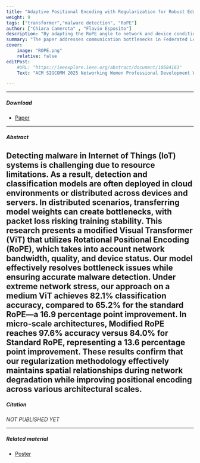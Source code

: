 ```yaml
---
title: "Adaptive Positional Encoding with Regularization for Robust Edge Computing Applications" 
weight: 9
tags: ["transformer","malware detection", "RoPE"]
author: ["Chiara Camerota" , "Flavio Esposito"]
description: "By adapting the RoPE angle to network and device conditions, our method preserves spatial relationships and stabilizes transformer attention during periods of stress. This work was presented at the ACM SIGCOMM 2025 Networking Women Professional Development Workshop (N2Women’25)." 
summary: "The paper addresses communication bottlenecks in Federated Learning and introduces Selective Compression via Adaptive Lightweight Protocol." 
cover:
    image: "ROPE.png"
    relative: false
editPost:
    #URL: "https://ieeexplore.ieee.org/abstract/document/10584163"
    Text: "ACM SIGCOMM 2025 Networking Women Professional Development Workshop (N2Women’25)"

---
```


---

##### Download

+ [Paper](SIGCOMM.pdf)

---

##### Abstract


Detecting malware in Internet of Things (IoT) systems is challenging due to resource limitations. As a result, detection and classification models are often deployed in cloud environments or distributed across devices and servers. In distributed scenarios, transferring model weights can create bottlenecks, with packet loss risking training stability. This research presents a modified Visual Transformer (ViT) that utilizes Rotational Positional Encoding (RoPE), which takes into account network bandwidth, quality, and device status. Our model effectively resolves bottleneck issues while ensuring accurate malware detection. Under extreme network stress, our approach on a medium ViT achieves 82.1% classification accuracy, compared to 65.2% for the standard RoPE—a 16.9 percentage point improvement. In micro-scale architectures, Modified RoPE reaches 97.6% accuracy versus 84.0% for Standard RoPE, representing a 13.6 percentage point improvement. These results confirm that our regularization methodology effectively maintains spatial relationships during network degradation while improving positional encoding across various architectural scales.
---


##### Citation

*NOT PUBLISHED YET*


---
##### Related material

+ [Poster](poster.pdf)
